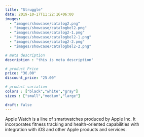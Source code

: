 ```yaml
---
title: "Struggle"
date: 2019-10-17T11:22:16+06:00
images: 
  - "images/showcase/catalog2.png"
  - "images/showcase/catalogbel2.png"
  - "images/showcase/catalog2-1.png"
  - "images/showcase/catalogbel2-1.png"
  - "images/showcase/catalog2-2.png"
  - "images/showcase/catalogbel2-2.png"

# meta description
description : "this is meta description"

# product Price
price: "30.00"
discount_price: "25.00"

# product variation
colors : ["black","white","gray"]
sizes : ["small","medium","large"]

draft: false
---
```


Apple Watch is a line of smartwatches produced by Apple Inc. It incorporates fitness tracking and health-oriented capabilities with integration with iOS and other Apple products and services.
